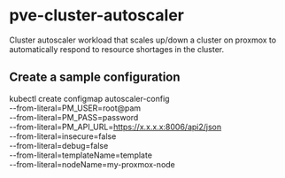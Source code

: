 # pve-cluster-autoscaler
Cluster autoscaler workload that scales up/down a cluster on proxmox to automatically respond to resource shortages in the cluster.

## Create a sample configuration
kubectl create configmap autoscaler-config \
    --from-literal=PM_USER=root@pam \
    --from-literal=PM_PASS=password \
    --from-literal=PM_API_URL=https://x.x.x.x:8006/api2/json \
    --from-literal=insecure=false \
    --from-literal=debug=false \
    --from-literal=templateName=template \
    --from-literal=nodeName=my-proxmox-node